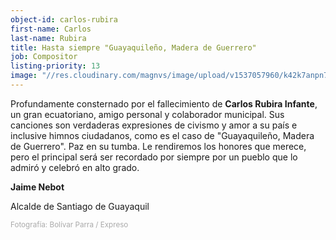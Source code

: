 ```yaml
---
object-id: carlos-rubira
first-name: Carlos
last-name: Rubira
title: Hasta siempre "Guayaquileño, Madera de Guerrero"
job: Compositor
listing-priority: 13
image: "//res.cloudinary.com/magnvs/image/upload/v1537057960/k42k7anpn7d26zdplyfi.jpg"
---
```

<i class="fa fa-plus" aria-hidden="true"></i> Profundamente consternado por el fallecimiento de **Carlos Rubira Infante**, un gran ecuatoriano, amigo personal y colaborador municipal. Sus canciones son verdaderas expresiones de civismo y amor a su país e inclusive himnos ciudadanos, como es el caso de "Guayaquileño, Madera de Guerrero". Paz en su tumba. Le rendiremos los honores que merece, pero el principal será ser recordado por siempre por un pueblo que lo admiró y celebró en alto grado.

**Jaime Nebot**

Alcalde de Santiago de Guayaquil <i class="fa fa-star" aria-hidden="true"></i>


<div style="color:#aaa;"><small>Fotografía: Bolívar Parra / Expreso</small></div>
